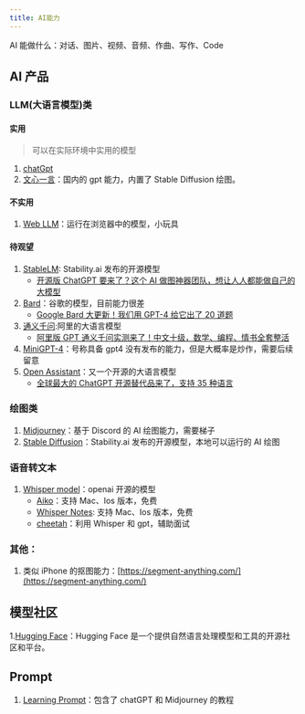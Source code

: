```yaml
---
title: AI能力
---
```


AI 能做什么：对话、图片、视频、音频、作曲、写作、Code

## AI 产品

### LLM(大语言模型)类

#### 实用

> 可以在实际环境中实用的模型

1. [chatGpt](./chatGPT.md)
2. [文心一言](https://yiyan.baidu.com/)：国内的 gpt 能力，内置了 Stable Diffusion 绘图。

#### 不实用

1. [Web LLM](https://mlc.ai/web-llm/)：运行在浏览器中的模型，小玩具

#### 待观望

1. [StableLM](https://huggingface.co/spaces/stabilityai/stablelm-tuned-alpha-chat): Stability.ai 发布的开源模型
   - [开源版 ChatGPT 要来了？这个 AI 做图神器团队，想让人人都能做自己的大模型](https://mp.weixin.qq.com/s/Sa5Qzeax4pK4irp6eSfvQQ)
2. [Bard](https://bard.google.com/)：谷歌的模型，目前能力很差
   - [Google Bard 大更新！我们用 GPT-4 给它出了 20 道题](https://mp.weixin.qq.com/s/nySMyAbnwhsmdv4kxmGMxQ)
3. [通义千问](https://tongyi.aliyun.com/):阿里的大语言模型
   - [阿里版 GPT 通义千问实测来了！中文十级，数学、编程、情书全套整活](https://mp.weixin.qq.com/s/Y-_k0QNEuR-Cz0rUi7kk2g)
4. [MiniGPT-4](https://minigpt-4.github.io/)：号称具备 gpt4 没有发布的能力，但是大概率是炒作，需要后续留意
5. [Open Assistant](https://open-assistant.io/zh)：又一个开源的大语言模型
   - [全球最大的 ChatGPT 开源替代品来了，支持 35 种语言](https://mp.weixin.qq.com/s/aeg-RMgElMaiKBwd8xZ37Q)

### 绘图类

1. [Midjourney](./Midjourney.md)：基于 Discord 的 AI 绘图能力，需要梯子
2. [Stable Diffusion](./Stable-Diffusion.md)：Stability.ai 发布的开源模型，本地可以运行的 AI 绘图

### 语音转文本

1.  [Whisper model](https://openai.com/research/whisper)：openai 开源的模型
    - [Aiko](https://sindresorhus.com/aiko)：支持 Mac、Ios 版本，免费
    - [Whisper Notes](https://apps.apple.com/cn/app/id6447090616?platform=iphone): 支持 Mac、Ios 版本，免费
    - [cheetah](https://github.com/leetcode-mafia/cheetah)：利用 Whisper 和 gpt，辅助面试

### 其他：

1. 类似 iPhone 的抠图能力：[https://segment-anything.com/](https://segment-anything.com/)

## 模型社区

1.[Hugging Face](https://huggingface.co/)：Hugging Face 是一个提供自然语言处理模型和工具的开源社区和平台。

## Prompt

1. [Learning Prompt](https://learningprompt.wiki/)：包含了 chatGPT 和 Midjourney 的教程
